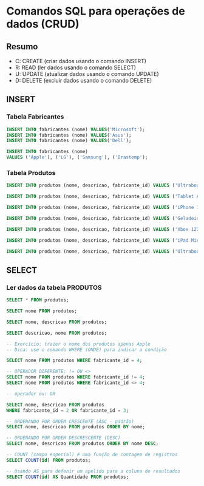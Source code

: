 # Comandos SQL para operações de dados (CRUD)

## Resumo

- C: CREATE (criar dados usando o comando INSERT)
- R: READ (ler dados usando o comando SELECT)
- U: UPDATE (atualizar dados usando o comando UPDATE)
- D: DELETE (excluir dados usando o comando DELETE)

## INSERT 

### Tabela Fabricantes

```sql
INSERT INTO fabricantes (nome) VALUES('Microsoft');
INSERT INTO fabricantes (nome) VALUES('Asus');
INSERT INTO fabricantes (nome) VALUES('Dell');

INSERT INTO fabricantes (nome)
VALUES ('Apple'), ('LG'), ('Samsung'), ('Brastemp');
```

### Tabela Produtos

```sql
INSERT INTO produtos (nome, descricao, fabricante_id) VALUES ('Ultrabook','Laptop de última geração com processador Intel Core i9 e memória de 16GB RAM.', 3);

INSERT INTO produtos (nome, descricao, fabricante_id) VALUES ('Tablet Android','Tablet com a versão 13 do sistema Android, com tela de 10 polegadas e 64 GB de armazenamento.', 6);

INSERT INTO produtos (nome, descricao, fabricante_id) VALUES ('iPhone 13 Pro Max','Alta durabilidade, processador XYZ 14, 128 GB de armazenamento, 6 GB de RAM e caro pra caramba.', 4);

INSERT INTO produtos (nome, descricao, fabricante_id) VALUES ('Geladeira','Refrigerador frost-free com acesso à Internet e bla bla bla.', 7);

INSERT INTO produtos (nome, descricao, fabricante_id) VALUES ('Xbox 123','Vídeo-game de última geração.', 1);

INSERT INTO produtos (nome, descricao, fabricante_id) VALUES ('iPad Mini','Tablet Apple com tela retina de 4k.', 4);

INSERT INTO produtos (nome, descricao, fabricante_id) VALUES ('Ultrabook','Equipamento com processador AMD Ryzen, 12 GB de RAM.', 2);

```


## SELECT

### Ler dados da tabela PRODUTOS

```sql
SELECT * FROM produtos;

SELECT nome FROM produtos;

SELECT nome, descricao FROM produtos;

SELECT descricao, nome FROM produtos;

-- Exercício: trazer o nome dos produtos apenas Apple
-- Dica: use o comando WHERE (ONDE) para indicar a condição

SELECT nome FROM produtos WHERE fabricante_id = 4; 

-- OPERADOR DIFERENTE: != OU <>
SELECT nome FROM produtos WHERE fabricante_id != 4;
SELECT nome FROM produtos WHERE fabricante_id <> 4;

-- operador ou: OR

SELECT nome, descricao FROM produtos
WHERE fabricante_id = 2 OR fabricante_id = 3;

-- ORDENANDO POR ORDEM CRESCENTE (ASC - padrão)
SELECT nome, descricao FROM produtos ORDER BY nome;

-- ORDENANDO POR ORDEM DESCRESCENTE (DESC)
SELECT nome, descricao FROM produtos ORDER BY nome DESC;

-- COUNT (campo especial) é uma função de contagem de registros
SELECT COUNT(id) FROM produtos;

-- Usando AS para defenir um apelido para a coluna de resultados 
SELECT COUNT(id) AS Quantidade FROM produtos;


```



